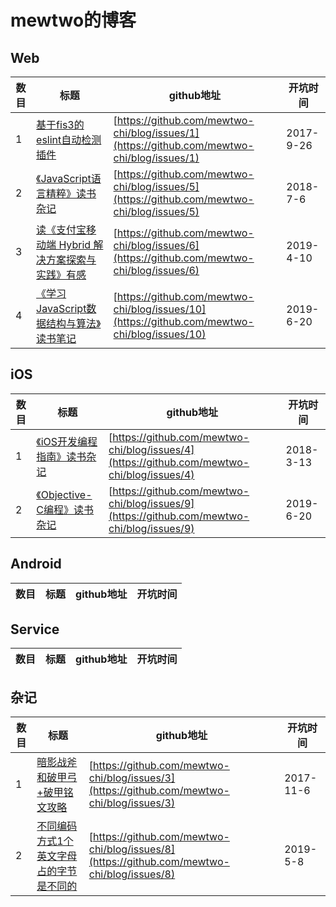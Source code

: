 # mewtwo的博客

## Web

| 数目 | 标题 | github地址 | 开坑时间 |
| --- | --- | --- | --- |
| 1 | [基于fis3的eslint自动检测插件](/Web/基于fis3的eslint自动检测插件) | [https://github.com/mewtwo-chi/blog/issues/1](https://github.com/mewtwo-chi/blog/issues/1) | 2017-9-26 |
| 2 | [《JavaScript语言精粹》读书杂记](Web/JavaScript语言精粹读书杂记) | [https://github.com/mewtwo-chi/blog/issues/5](https://github.com/mewtwo-chi/blog/issues/5) | 2018-7-6 |
| 3 | [读《支付宝移动端 Hybrid 解决方案探索与实践》有感](Web/读支付宝移动端Hybrid解决方案探索与实践有感) | [https://github.com/mewtwo-chi/blog/issues/6](https://github.com/mewtwo-chi/blog/issues/6) | 2019-4-10 |
| 4 | [《学习JavaScript数据结构与算法》读书笔记](Web/学习JavaScript数据结构与算法读书杂记) | [https://github.com/mewtwo-chi/blog/issues/10](https://github.com/mewtwo-chi/blog/issues/10) | 2019-6-20 |

## iOS

| 数目 | 标题 | github地址 | 开坑时间 |
| --- | --- | --- | --- |
| 1 | [《iOS开发编程指南》读书杂记](/iOS/iOS开发编程指南读书杂记) | [https://github.com/mewtwo-chi/blog/issues/4](https://github.com/mewtwo-chi/blog/issues/4) | 2018-3-13 |
| 2 | [《Objective-C编程》读书杂记](/iOS/ObjectiveC编程读书杂记) | [https://github.com/mewtwo-chi/blog/issues/9](https://github.com/mewtwo-chi/blog/issues/9) | 2019-6-20 |

## Android

| 数目 | 标题 | github地址 | 开坑时间 |
| --- | --- | --- | --- |

## Service

| 数目 | 标题 | github地址 | 开坑时间 |
| --- | --- | --- | --- |

## 杂记

| 数目 | 标题 | github地址 | 开坑时间 |
| --- | --- | --- | --- |
| 1 | [暗影战斧和破甲弓+破甲铭文攻略](/杂记/暗影战斧和破甲弓+破甲铭文攻略) | [https://github.com/mewtwo-chi/blog/issues/3](https://github.com/mewtwo-chi/blog/issues/3) | 2017-11-6 |
| 2 | [不同编码方式1个英文字母占的字节是不同的](/杂记/不同编码方式1个英文字母占的字节是不同的) | [https://github.com/mewtwo-chi/blog/issues/8](https://github.com/mewtwo-chi/blog/issues/8) | 2019-5-8 |
